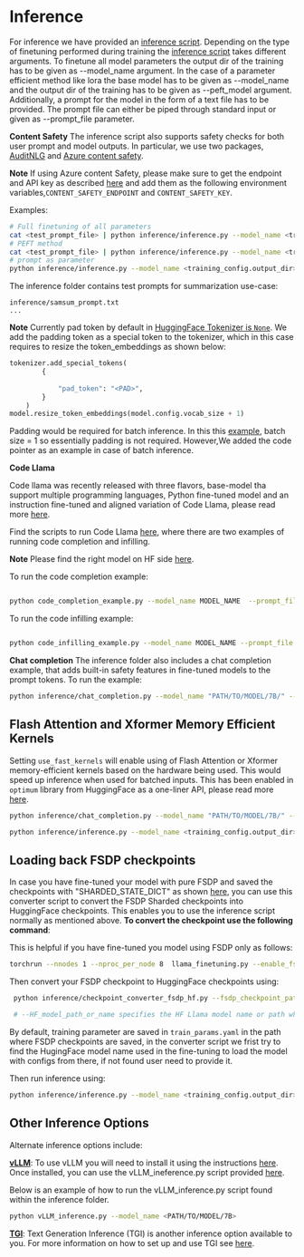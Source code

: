 # Inference

For inference we have provided an [inference script](../inference/inference.py). Depending on the type of finetuning performed during training the [inference script](../inference/inference.py) takes different arguments.
To finetune all model parameters the output dir of the training has to be given as --model_name argument.
In the case of a parameter efficient method like lora the base model has to be given as --model_name and the output dir of the training has to be given as --peft_model argument.
Additionally, a prompt for the model in the form of a text file has to be provided. The prompt file can either be piped through standard input or given as --prompt_file parameter.

**Content Safety**
The inference script also supports safety checks for both user prompt and model outputs. In particular, we use two packages, [AuditNLG](https://github.com/salesforce/AuditNLG/tree/main) and [Azure content safety](https://pypi.org/project/azure-ai-contentsafety/1.0.0b1/).

**Note**
If using Azure content Safety, please make sure to get the endpoint and API key as described [here](https://pypi.org/project/azure-ai-contentsafety/1.0.0b1/) and add them as  the following environment variables,`CONTENT_SAFETY_ENDPOINT` and `CONTENT_SAFETY_KEY`.

Examples:

 ```bash
# Full finetuning of all parameters
cat <test_prompt_file> | python inference/inference.py --model_name <training_config.output_dir> --use_auditnlg
# PEFT method
cat <test_prompt_file> | python inference/inference.py --model_name <training_config.model_name> --peft_model <training_config.output_dir> --use_auditnlg
# prompt as parameter
python inference/inference.py --model_name <training_config.output_dir> --prompt_file <test_prompt_file> --use_auditnlg
 ```
The inference folder contains test prompts for summarization use-case:
```
inference/samsum_prompt.txt
...
```

**Note**
Currently pad token by default in [HuggingFace Tokenizer is `None`](https://github.com/huggingface/transformers/blob/main/src/transformers/models/llama/tokenization_llama.py#L110). We add the padding token as a special token to the tokenizer, which in this case requires to resize the token_embeddings as shown below:

```python
tokenizer.add_special_tokens(
        {
         
            "pad_token": "<PAD>",
        }
    )
model.resize_token_embeddings(model.config.vocab_size + 1) 
```
Padding would be required for batch inference. In this this [example](../inference/inference.py), batch size = 1 so essentially padding is not required. However,We added the code pointer as an example in case of batch inference.

**Code Llama**

Code llama was recently released with three flavors, base-model tha support multiple programming languages, Python fine-tuned model and an instruction fine-tuned and aligned variation of Code Llama, please read more [here](https://ai.meta.com/blog/code-llama-large-language-model-coding/).

Find the scripts to run Code Llama [here](../inference/code-llama/), where there are two examples of running code completion and infilling.

**Note** Please find the right model on HF side [here](https://huggingface.co/codellama).

To run the code completion example:

```bash

python code_completion_example.py --model_name MODEL_NAME  --prompt_file code_completion_prompt.txt --temperature 0.2 --top_p 0.9

```

To run the code infilling example:

```bash

python code_infilling_example.py --model_name MODEL_NAME --prompt_file code_infilling_prompt.txt --temperature 0.2 --top_p 0.9

```

**Chat completion**
The inference folder also includes a chat completion example, that adds built-in safety features in fine-tuned models to the prompt tokens. To run the example:

```bash
python inference/chat_completion.py --model_name "PATH/TO/MODEL/7B/" --prompt_file inference/chats.json  --quantization --use_auditnlg

```

## Flash Attention and Xformer Memory Efficient Kernels

Setting `use_fast_kernels` will enable using of Flash Attention or Xformer memory-efficient kernels based on the hardware being used. This would speed up inference when used for batched inputs. This has been enabled in `optimum` library from HuggingFace as a one-liner API, please read more [here](https://pytorch.org/blog/out-of-the-box-acceleration/).

```bash
python inference/chat_completion.py --model_name "PATH/TO/MODEL/7B/" --prompt_file inference/chats.json  --quantization --use_auditnlg --use_fast_kernels

python inference/inference.py --model_name <training_config.output_dir> --peft_model <training_config.output_dir> --prompt_file <test_prompt_file> --use_auditnlg --use_fast_kernels

```

## Loading back FSDP checkpoints

In case you have fine-tuned your model with pure FSDP and saved the checkpoints with "SHARDED_STATE_DICT" as shown [here](../configs/fsdp.py), you can use this converter script to convert the FSDP Sharded checkpoints into HuggingFace checkpoints. This enables you to use the inference script normally as mentioned above.
**To convert the checkpoint use the following command**:

This is helpful if you have fine-tuned you model using FSDP only as follows:

```bash
torchrun --nnodes 1 --nproc_per_node 8  llama_finetuning.py --enable_fsdp --model_name /patht_of_model_folder/7B --dist_checkpoint_root_folder model_checkpoints --dist_checkpoint_folder fine-tuned --pure_bf16 
```
Then convert your FSDP checkpoint to HuggingFace checkpoints using:
```bash
 python inference/checkpoint_converter_fsdp_hf.py --fsdp_checkpoint_path  PATH/to/FSDP/Checkpoints --consolidated_model_path PATH/to/save/checkpoints --HF_model_path_or_name PATH/or/HF/model_name

 # --HF_model_path_or_name specifies the HF Llama model name or path where it has config.json and tokenizer.json
 ```
By default, training parameter are saved in `train_params.yaml` in the path where FSDP checkpoints are saved, in the converter script we frist try to find the HugingFace model name used in the fine-tuning to load the model with configs from there, if not found user need to provide it.

Then run inference using:

```bash
python inference/inference.py --model_name <training_config.output_dir> --prompt_file <test_prompt_file> 

```


## Other Inference Options

Alternate inference options include:

[**vLLM**](https://vllm.readthedocs.io/en/latest/getting_started/quickstart.html):
To use vLLM you will need to install it using the instructions [here](https://vllm.readthedocs.io/en/latest/getting_started/installation.html#installation).
Once installed, you can use the vLLM_ineference.py script provided [here](../inference/vLLM_inference.py).

Below is an example of how to run the vLLM_inference.py script found within the inference folder.

``` bash
python vLLM_inference.py --model_name <PATH/TO/MODEL/7B>
```

[**TGI**](https://github.com/huggingface/text-generation-inference): Text Generation Inference (TGI) is another inference option available to you. For more information on how to set up and use TGI see [here](../inference/hf-text-generation-inference/README.md).
